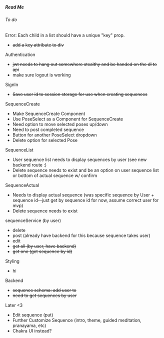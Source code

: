 ##### Read Me

###### To do

Error: Each child in a list should have a unique "key" prop.
- ~~add a key attribute to div~~

Authentication
 - ~~jwt needs to hang out somewhere stealthy and be handed on the dl to api~~
 - make sure logout is working

SignIn
- ~~Save user id to session storage for use when creating sequences~~

SequenceCreate
- Make SequenceCreate Component
- Use PoseSelect as a Component for SequenceCreate
- Need option to move selected poses up/down
- Need to post completed sequence
- Button for another PoseSelect dropdown
- Delete option for selected Pose

SequenceList
 - User sequence list needs to display sequences by user (see new backend route :)
 - Delete sequence needs to exist and be an option on user sequence list or bottom of actual sequence w/ confirm
 
 SequenceActual 
 - Needs to display actual sequence (was specific sequence by User + sequence id--just get by sequence id for now, assume correct user for mvp)
 - Delete sequence needs to exist

 sequenceService (by user)
 - delete 
 - post (already have backend for this because sequence takes user)
 - edit 
 - ~~get all (by user, have backend)~~
 - ~~get one (get sequence by id)~~

 Styling
 - hi

Backend 
- ~~sequence schema: add user to~~
- ~~need to get sequences by user~~

 Later <3
 - Edit sequence (put)
 - Further Customize Sequence (intro, theme, guided meditation, pranayama, etc)
 - Chakra UI instead?

 